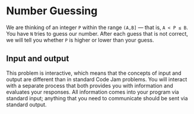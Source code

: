 # Number Guessing

We are thinking of an integer `P` within the range `(A,B]` — that is, `A < P ≤ B`. You have `N` tries to guess our number. After each guess that is not correct, we will tell you whether `P` is higher or lower than your guess. 

## Input and output

This problem is interactive, which means that the concepts of input and output are different than in standard Code Jam problems. You will interact with a separate process that both provides you with information and evaluates your responses. All information comes into your program via standard input; anything that you need to communicate should be sent via standard output.
